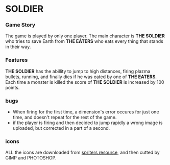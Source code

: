 # SOLDIER #

### Game Story ###
The game is played by only one player. The main character is **THE SOLDIER** who tries to save Earth from **THE EATERS** who eats every thing that stands in their way.

### Features ###
**THE SOLDIER** has the abillity to jump to high distances, firing plazma bullets, running, and finally dies if he was eated by one of **THE EATERS**. Each time a monster is killed the score of **THE SOLDIER** is increased by 100 points.

### bugs ###
- When firing for the first time, a dimension's error occures for just one time, and doesn't repeat for the rest of the game.
- if the player is firing and then decided to jump rapidly a wrong image is uploaded, but corrected in a part of a second.

### icons ###
ALL the icons are downloaded from [spriters resource](https://www.spriters-resource.com/), and then cutted by GIMP and PHOTOSHOP.

